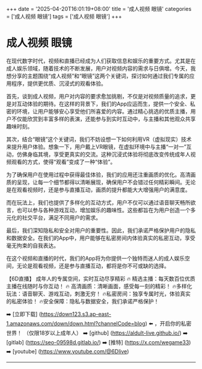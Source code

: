 +++
date = '2025-04-20T16:01:19+08:00'
title = '成人视频 眼镜'
categories = ['成人视频 眼镜']
tags = ['成人视频 眼镜']
+++

# 成人视频 眼镜

在现代数字时代，视频和直播已经成为人们获取信息和娱乐的重要方式。尤其是在成人娱乐领域，随着技术的不断发展，用户对视频内容的需求与日俱增。今天，我想分享的主题围绕“成人视频”和“眼镜”这两个关键词，探讨如何通过我们专属的应用程序，提供更优质、沉浸式的观看体验。

首先，谈到成人视频，用户对内容的要求愈加挑剔，不仅是对视频质量的追求，更是对互动体验的期待。在这样的背景下，我们的App应运而生，提供一个安全、私密的环境，让用户能够安心享受他们所喜爱的内容。通过精心挑选的优质主播，用户不仅能欣赏到丰富多样的表演，还能参与到实时互动中，与主播和其他观众共享趣味时刻。

其次，结合“眼镜”这个关键词，我们不妨设想一下如何利用VR（虚拟现实）技术来提升用户体验。想象一下，用户戴上VR眼镜，在虚拟环境中与主播“一对一”互动，仿佛身临其境，享受更真实的交流。这种沉浸式体验将彻底改变传统成年人视频观看的方式，使得“观看”变成了一种“体验”。

为了确保用户在使用过程中获得最佳体验，我们的应用还注重画质的优化。高清画质的呈现，让每一个细节都得以清晰展现，确保用户不会错过任何精彩瞬间。无论是在观看视频时，还是参与直播互动，画质的提升都能大大增强用户的满意度。

而在玩法上，我们也提供了多样化的互动方式，用户不仅可以通过语音聊天畅所欲言，也可以参与各种游戏互动，增加娱乐的趣味性。这些都旨在为用户创造一个多元化的社交平台，满足不同用户的需求。

最后，我们深知隐私和安全对用户的重要性。因此，我们承诺严格保护用户的隐私和数据安全。在我们的App中，用户能够在私密房间内体验真实的私密互动，享受毫无拘束的自我表达。

在这个视频和直播的时代，我们的App将为你提供一个独特而迷人的成人娱乐空间，无论是观看视频，还是参与直播互动，都将是你不可或缺的选择。

【6D直播】
成年人的专属空间，实时互动尽享精彩
🔥 精选主播：每天数百位优质主播在线随时与你互动！
🔥 高清画质：清晰画面，感受每一刻的精彩！
🔥多样化玩法：语音聊天、游戏互动，刺激无穷！
🔥私密房间：独享专属时光，体验真实的私密体验！
🔥安全保障：隐私与数据安全，我们承诺严格保护！

➡️ [立即下载] (https://down123.s3.ap-east-1.amazonaws.com/down/down.html?channelCode=blog) ⬅️ ，开启你的私密世界！
（仅限18岁以上成年人）
➡️ [github] (https://aldult-live.github.io/)
➡️ [gitlab] (https://seo-09598d.gitlab.io/)
➡️ [推特] (https://x.com/wegame33)
➡️ [youtube] (https://www.youtube.com/@6Dlive)

---
